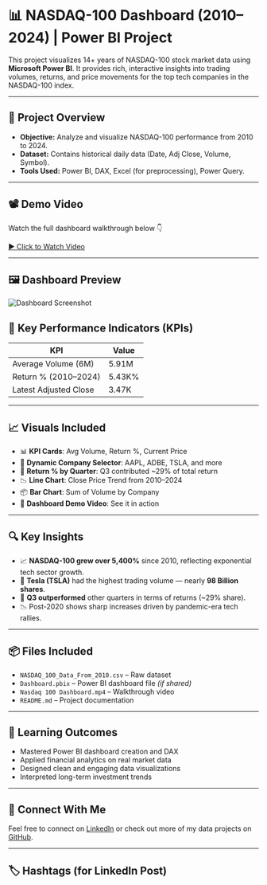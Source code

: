 # 📊 NASDAQ-100 Dashboard (2010–2024) | Power BI Project

This project visualizes 14+ years of NASDAQ-100 stock market data using **Microsoft Power BI**. It provides rich, interactive insights into trading volumes, returns, and price movements for the top tech companies in the NASDAQ-100 index.

---

## 🚀 Project Overview

- **Objective:** Analyze and visualize NASDAQ-100 performance from 2010 to 2024.
- **Dataset:** Contains historical daily data (Date, Adj Close, Volume, Symbol).
- **Tools Used:** Power BI, DAX, Excel (for preprocessing), Power Query.

---
## 📽️ Demo Video

Watch the full dashboard walkthrough below 👇

[▶️ Click to Watch Video](https://drive.google.com/file/d/your_google_drive_video_link_here/view)

<!-- Replace the above link with your actual video URL -->

---

## 🖼️ Dashboard Preview

![Dashboard Screenshot](https://github.com/khushal728/NASDAQ-100-Dashboard-2010-2024-Power-BI-Project/issues/1#issue-3083157841)

## 📌 Key Performance Indicators (KPIs)

| KPI                    | Value        |
|------------------------|--------------|
| Average Volume (6M)    | 5.91M        |
| Return % (2010–2024)   | 5.43K%       |
| Latest Adjusted Close  | 3.47K        |

---

## 📈 Visuals Included

- 📊 **KPI Cards**: Avg Volume, Return %, Current Price  
- 🧩 **Dynamic Company Selector**: AAPL, ADBE, TSLA, and more  
- 🍩 **Return % by Quarter**: Q3 contributed ~29% of total return  
- 📉 **Line Chart**: Close Price Trend from 2010–2024  
- 📦 **Bar Chart**: Sum of Volume by Company  
- 🎥 **Dashboard Demo Video**: See it in action

---

## 🔍 Key Insights

- 📈 **NASDAQ-100 grew over 5,400%** since 2010, reflecting exponential tech sector growth.
- 🔼 **Tesla (TSLA)** had the highest trading volume — nearly **98 Billion shares**.
- 💼 **Q3 outperformed** other quarters in terms of returns (~29% share).
- 📉 Post-2020 shows sharp increases driven by pandemic-era tech rallies.

---

## 📦 Files Included

- `NASDAQ_100_Data_From_2010.csv` – Raw dataset
- `Dashboard.pbix` – Power BI dashboard file *(if shared)*
- `Nasdaq 100 Dashboard.mp4` – Walkthrough video
- `README.md` – Project documentation

---

## 🎯 Learning Outcomes

- Mastered Power BI dashboard creation and DAX
- Applied financial analytics on real market data
- Designed clean and engaging data visualizations
- Interpreted long-term investment trends

---

## 📣 Connect With Me

Feel free to connect on [LinkedIn](https://www.linkedin.com/) or check out more of my data projects on [GitHub](https://github.com/).

---

## 🏷 Hashtags (for LinkedIn Post)

